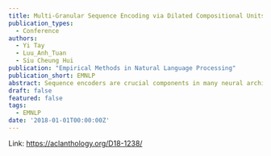 ```yaml
---
title: Multi-Granular Sequence Encoding via Dilated Compositional Units for Reading Comprehension
publication_types:
  - Conference
authors:
  - Yi Tay
  - Luu_Anh_Tuan
  - Siu Cheung Hui
publication: "Empirical Methods in Natural Language Processing"
publication_short: EMNLP
abstract: Sequence encoders are crucial components in many neural architectures for learning to read and comprehend. This paper presents a new compositional encoder for reading comprehension (RC). Our proposed encoder is not only aimed at being fast but also expressive. Specifically, the key novelty behind our encoder is that it explicitly models across multiple granularities using a new dilated composition mechanism. In our approach, gating functions are learned by modeling relationships and reasoning over multi-granular sequence information, enabling compositional learning that is aware of both long and short term information. We conduct experiments on three RC datasets, showing that our proposed encoder demonstrates very promising results both as a standalone encoder as well as a complementary building block. Empirical results show that simple Bi-Attentive architectures augmented with our proposed encoder not only achieves state-of-the-art / highly competitive results but is also considerably faster than other published works.
draft: false
featured: false
tags:
  - EMNLP
date: '2018-01-01T00:00:00Z'
---
```

Link: https://aclanthology.org/D18-1238/